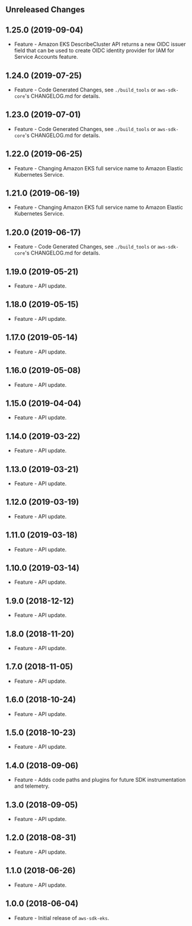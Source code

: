 Unreleased Changes
------------------

1.25.0 (2019-09-04)
------------------

* Feature - Amazon EKS DescribeCluster API returns a new OIDC issuer field that can be used to create OIDC identity provider for IAM for Service Accounts feature.

1.24.0 (2019-07-25)
------------------

* Feature - Code Generated Changes, see `./build_tools` or `aws-sdk-core`'s CHANGELOG.md for details.

1.23.0 (2019-07-01)
------------------

* Feature - Code Generated Changes, see `./build_tools` or `aws-sdk-core`'s CHANGELOG.md for details.

1.22.0 (2019-06-25)
------------------

* Feature - Changing Amazon EKS full service name to Amazon Elastic Kubernetes Service.

1.21.0 (2019-06-19)
------------------

* Feature - Changing Amazon EKS full service name to Amazon Elastic Kubernetes Service.

1.20.0 (2019-06-17)
------------------

* Feature - Code Generated Changes, see `./build_tools` or `aws-sdk-core`'s CHANGELOG.md for details.

1.19.0 (2019-05-21)
------------------

* Feature - API update.

1.18.0 (2019-05-15)
------------------

* Feature - API update.

1.17.0 (2019-05-14)
------------------

* Feature - API update.

1.16.0 (2019-05-08)
------------------

* Feature - API update.

1.15.0 (2019-04-04)
------------------

* Feature - API update.

1.14.0 (2019-03-22)
------------------

* Feature - API update.

1.13.0 (2019-03-21)
------------------

* Feature - API update.

1.12.0 (2019-03-19)
------------------

* Feature - API update.

1.11.0 (2019-03-18)
------------------

* Feature - API update.

1.10.0 (2019-03-14)
------------------

* Feature - API update.

1.9.0 (2018-12-12)
------------------

* Feature - API update.

1.8.0 (2018-11-20)
------------------

* Feature - API update.

1.7.0 (2018-11-05)
------------------

* Feature - API update.

1.6.0 (2018-10-24)
------------------

* Feature - API update.

1.5.0 (2018-10-23)
------------------

* Feature - API update.

1.4.0 (2018-09-06)
------------------

* Feature - Adds code paths and plugins for future SDK instrumentation and telemetry.

1.3.0 (2018-09-05)
------------------

* Feature - API update.

1.2.0 (2018-08-31)
------------------

* Feature - API update.

1.1.0 (2018-06-26)
------------------

* Feature - API update.

1.0.0 (2018-06-04)
------------------

* Feature - Initial release of `aws-sdk-eks`.

